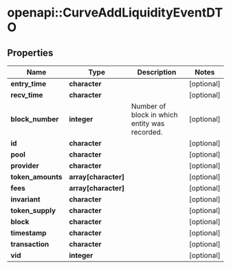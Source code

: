 # openapi::CurveAddLiquidityEventDTO


## Properties
Name | Type | Description | Notes
------------ | ------------- | ------------- | -------------
**entry_time** | **character** |  | [optional] 
**recv_time** | **character** |  | [optional] 
**block_number** | **integer** | Number of block in which entity was recorded. | [optional] 
**id** | **character** |  | [optional] 
**pool** | **character** |  | [optional] 
**provider** | **character** |  | [optional] 
**token_amounts** | **array[character]** |  | [optional] 
**fees** | **array[character]** |  | [optional] 
**invariant** | **character** |  | [optional] 
**token_supply** | **character** |  | [optional] 
**block** | **character** |  | [optional] 
**timestamp** | **character** |  | [optional] 
**transaction** | **character** |  | [optional] 
**vid** | **integer** |  | [optional] 


